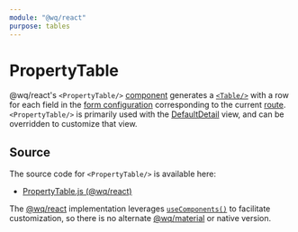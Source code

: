 ```yaml
---
module: "@wq/react"
purpose: tables
---
```


# PropertyTable

@wq/react's `<PropertyTable/>` [component] generates a [`<Table/>`][Table] with a row for each field in the [form configuration][config]  corresponding to the current [route][@wq/router].  `<PropertyTable/>` is primarily used with the [DefaultDetail] view, and can be overridden to customize that view.

## Source

The source code for `<PropertyTable/>` is available here:

 * [PropertyTable.js (@wq/react)][react-src]

The [@wq/react] implementation leverages [`useComponents()`][useComponents] to facilitate customization, so there is no alternate [@wq/material] or native version.

[component]: ./index.md
[Table]: ./Table.md
[config]: ../config.md
[@wq/router]: ../@wq/router.md
[DefaultDetail]: ../views/DefaultDetail.md
[@wq/react]: ../@wq/react.md
[@wq/material]: ../@wq/material.md
[useComponents]: ../hooks/useComponents.md

[react-src]: https://github.com/wq/wq.app/blob/main/packages/react/src/components/PropertyTable.js
